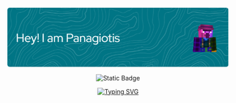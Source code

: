 ![Hi i'm Panagiotis](./Banner.png)
<div id="All" align="center">

 ![Static Badge](https://img.shields.io/badge/-My%20YT%20Team-test?style=flat&logo=Youtube&color=black&link=https%3A%2F%2Fwww.youtube.com%2F%40TheDeadBoysMc)

[![Typing SVG](https://readme-typing-svg.demolab.com?font=Fira+Code&pause=1000&color=F7F7F7&width=435&lines=%F0%9F%8F%AB+currently+learning+to+code;%F0%9F%98%81+doing+YT+videos+with+my+friends;%F0%9F%98%85+like+to+fork+things+in+github;%F0%9F%A6%87+also+i+know+how+to+code+batch)](https://git.io/typing-svg)

